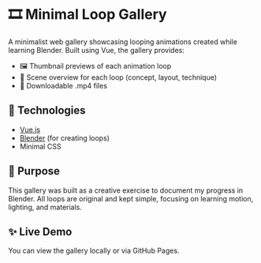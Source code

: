 # 🎞️ Minimal Loop Gallery

A minimalist web gallery showcasing looping animations created while learning Blender. Built using Vue, the gallery provides:

- 🖼️ Thumbnail previews of each animation loop
- 🎥 Scene overview for each loop (concept, layout, technique)
- 📁 Downloadable .mp4 files

## 🧰 Technologies

- [Vue.js](https://vuejs.org/)
- [Blender](https://www.blender.org/) (for creating loops)
- Minimal CSS

## 📌 Purpose

This gallery was built as a creative exercise to document my progress in Blender. All loops are original and kept simple, focusing on learning motion, lighting, and materials.

## ✨ Live Demo

You can view the gallery locally or via GitHub Pages.

